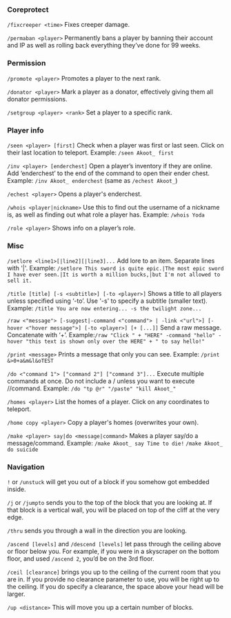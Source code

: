 ### Coreprotect

`/fixcreeper <time>` Fixes creeper damage.

`/permaban <player>` Permanently bans a player by banning their account and IP as well as rolling back everything they’ve done for 99 weeks.

### Permission

`/promote <player>` Promotes a player to the next rank.

`/donator <player>` Mark a player as a donator, effectively giving them all donator permissions.

`/setgroup <player> <rank>` Set a player to a specific rank.

### Player info

`/seen <player> [first]` Check when a player was first or last seen. Click on their last location to teleport.
	Example: `/seen Akoot_ first`

`/inv <player> [enderchest]` Open a player’s inventory if they are online. Add ‘enderchest’ to the end of the command to open their ender chest.
	Example: `/inv Akoot_ enderchest` (same as `/echest Akoot_`)

`/echest <player>` Opens a player's enderchest.

`/whois <player|nickname>` Use this to find out the username of a nickname is, as well as finding out what role a player has.
	Example: `/whois Yoda`

`/role <player>` Shows info on a player’s role.

### Misc

`/setlore <line1>[|line2][|line3]...` Add lore to an item. Separate lines with '\|'.
	Example: `/setlore This sword is quite epic.|The most epic sword I have ever seen.|It is worth a million bucks,|but I'm not allowed to sell it.`

`/title [title] [-s <subtitle>] [-to <player>]` Shows a title to all players unless specified using ‘-to’. Use '-s' to specify a subtitle (smaller text).
	Example: `/title You are now entering... -s the twilight zone...`

`/raw <"message"> [-suggest|-command <"command"> | -link <"url">] [-hover <"hover message">] [-to <player>] [+ [...]]` Send a raw message. Concatenate with ‘+’.
	Example:`/raw "Click " + "HERE" -command "hello" -hover "this text is shown only over the HERE" + " to say hello!"` 

`/print <message>` Prints a message that only you can see.
	Example: `/print &>0+a&m&l&oTEST`

`/do <"command 1"> ["command 2"] ["command 3"]...` Execute multiple commands at once. Do not include a / unless you want to execute //command.
	Example: `/do "tp @r" "/paste" "kill Akoot_"`

`/homes <player>` List the homes of a player. Click on any coordinates to teleport.

`/home copy <player>` Copy a player's homes (overwrites your own).

`/make <player> say|do <message|command>` Makes a player say/do a message/command.
	Example: `/make Akoot_ say Time to die!` `/make Akoot_ do suicide`

### Navigation

`!` or `/unstuck` will get you out of a block if you somehow got embedded inside.

`/j` or `/jumpto` sends you to the top of the block that you are looking at. If that block is a vertical wall, you will be placed on top of the cliff at the very edge.

`/thru` sends you through a wall in the direction you are looking.

`/ascend [levels]` and `/descend [levels]` let pass through the ceiling above or floor below you. For example, if you were in a skyscraper on the bottom floor, and used `/ascend 2`, you’d be on the 3rd floor.

`/ceil [clearance]` brings you up to the ceiling of the current room that you are in. If you provide no clearance parameter to use, you will be right up to the ceiling. If you do specify a clearance, the space above your head will be larger. 

`/up <distance>` This will move you up a certain number of blocks.
